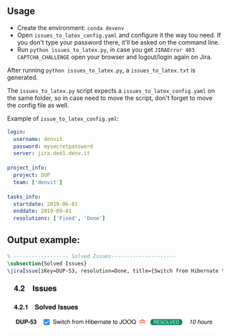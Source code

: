 ## Usage

* Create the environment: `conda devenv`
* Open `issues_to_latex_config.yaml` and configure it the way tou need. If you don't type your password there, 
it'll be asked on the command line. 
* Run `python issues_to_latex.py`, in case you get `JIRAError 403 CAPTCHA_CHALLENGE` open your browser and logout/login again on
Jira. 

After running `python issues_to_latex.py`, a `issues_to_latex.txt` is generated.

The `issues_to_latex.py` script expects a `issues_to_latex_config.yaml` on the same folder, 
so in case need to move the script, don't forget to move the config file as well. 

Example of `issue_to_latex_config.yml`:

```yaml
login:
  username: denvit
  password: mysecretpassword
  server: jira.ded1.denv.it

project_info:
  project: DUP
  team: ['denvit']

tasks_info:
  startdate: 2019-06-01
  enddate: 2019-09-01
  resolutions: ['Fixed', 'Done']
```


## Output example:

```latex
% ------------------ Solved Issues---------------------
\subsection{Solved Issues}
\jiraIssue[iKey=DUP-53, resolution=Done, title={Switch from Hibernate to JOOQ}, timeSpent=10 hours, priority=highest, type=task, status=RESOLVED, statusColor=green, labels={},description={}]

```

![Solved Issued](screenshot.png)
